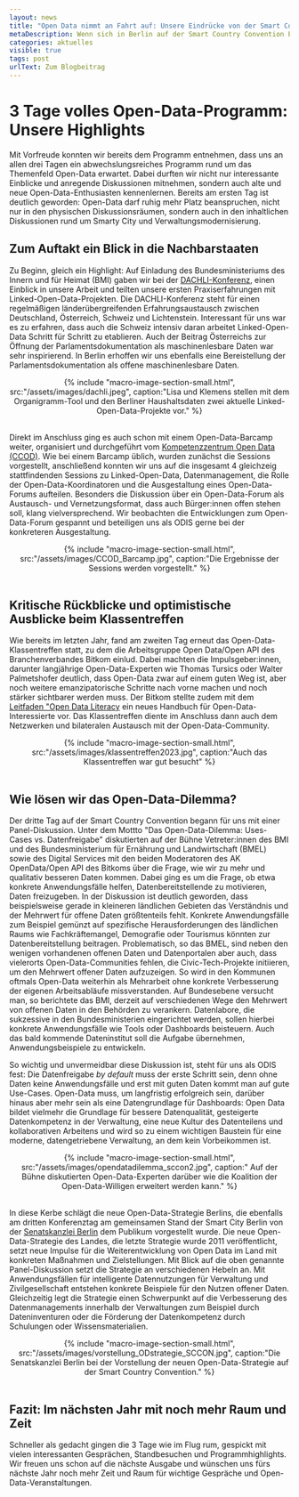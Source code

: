 ```yaml
---
layout: news
title: "Open Data nimmt an Fahrt auf: Unsere Eindrücke von der Smart Country Convention"
metaDescription: Wenn sich in Berlin auf der Smart Country Convention Expert:innen und Aussteller aus der Verwaltungsmodernisierung und -digitalisierung zusammenfinden, kommt man am Thema Open Data nicht vorbei. Ob auf Panels zu Smart City oder ganz konkret in den einzelnen Open-Data-Formaten, zunehmend wird deutlicher. In der Verwaltung schlummert ein enomer Datenschatz, der die Grundlage für Smart City & KI-Anwendungen bildet und letzendlich zu einer Stärkung von Transparenz und demokratischen Strukuren führt. Wir waren 3 Tage auf der Smart Country Convention und berichten von unseren Highlights.
categories: aktuelles
visible: true
tags: post
urlText: Zum Blogbeitrag
---
```

# 3 Tage volles Open-Data-Programm: Unsere Highlights
Mit Vorfreude konnten wir bereits dem Programm entnehmen, dass uns an allen drei Tagen ein abwechslungsreiches Programm rund um das Themenfeld Open-Data erwartet. Dabei durften wir nicht nur interessante Einblicke und anregende Diskussionen mitnehmen, sondern auch alte und neue Open-Data-Enthusiasten kennenlernen. Bereits am ersten Tag ist deutlich geworden: Open-Data darf ruhig mehr Platz beanspruchen, nicht nur in den physischen Diskussionsräumen, sondern auch in den inhaltlichen Diskussionen rund um Smarty City und Verwaltungsmodernisierung. 

## Zum Auftakt ein Blick in die Nachbarstaaten 
Zu Beginn, gleich ein Highlight: Auf Einladung des Bundesministeriums des Innern und für Heimat (BMI) gaben wir bei der [DACHLI-Konferenz](https://www.govdata.de/web/guest/ogd-dachli), einen Einblick in unsere Arbeit und teilten unsere ersten Praxiserfahrungen mit Linked-Open-Data-Projekten. Die DACHLI-Konferenz steht für einen regelmäßigen länderübergreifenden Erfahrungsaustausch zwischen Deutschland, Österreich, Schweiz und Lichtenstein. Interessant für uns war es zu erfahren, dass auch die Schweiz intensiv daran arbeitet Linked-Open-Data Schritt für Schritt zu etablieren. Auch der Beitrag Österreichs zur Öffnung der Parlamentsdokumentation als maschinenlesbare Daten war sehr inspirierend. In Berlin erhoffen wir uns ebenfalls eine Bereistellung der Parlamentsdokumentation als offene maschinenlesbare Daten. 

<center>
{% include "macro-image-section-small.html", src:"/assets/images/dachli.jpeg", caption:"Lisa und Klemens stellen mit dem Organigramm-Tool und den Berliner Haushaltsdaten zwei aktuelle Linked-Open-Data-Projekte vor." %}
</center>
<br>

 Direkt im Anschluss ging es auch schon mit einem Open-Data-Barcamp weiter, organisiert und durchgeführt vom [Kompetenzzentrum Open Data (CCOD)](https://www.bva.bund.de/DE/Services/Behoerden/Beratung/Beratungszentrum/OpenData/opendata_node.html). Wie bei einem Barcamp üblich, wurden zunächst die Sessions vorgestellt, anschließend konnten wir uns auf die insgesamt 4 gleichzeig stattfindenden Sessions zu Linked-Open-Data, Datenmanagement, die Rolle der Open-Data-Koordinatoren und die Ausgestaltung eines Open-Data-Forums aufteilen. Besonders die Diskussion über ein Open-Data-Forum als Austausch- und Vernetzungsformat, dass auch Bürger:innen offen stehen soll, klang vielversprechend. Wir beobachten die Entwicklungen zum Open-Data-Forum gespannt und beteiligen uns als ODIS gerne bei der konkreteren Ausgestaltung.


 <center>
{% include "macro-image-section-small.html", src:"/assets/images/CCOD_Barcamp.jpg", caption:"Die Ergebnisse der Sessions werden vorgestellt." %}
</center>
<br>

## Kritische Rückblicke und optimistische Ausblicke beim Klassentreffen 

Wie bereits im letzten Jahr, fand am zweiten Tag erneut das Open-Data-Klassentreffen statt, zu dem die Arbeitsgruppe Open Data/Open API des Branchenverbandes Bitkom einlud. Dabei machten die Impulsgeber:innen, darunter langjährige Open-Data-Experten wie Thomas Tursics oder Walter Palmetshofer deutlich, dass Open-Data zwar auf einem guten Weg ist, aber noch weitere emanzipatorische Schritte nach vorne machen und noch stärker sichtbarer werden muss. Der Bitkom stellte zudem mit dem [Leitfaden "Open Data Literacy](https://www.bitkom.org/Bitkom/Publikationen/Leitfaden-Open-Data-Literacy) ein neues Handbuch für Open-Data-Interessierte vor. Das Klassentreffen diente im Anschluss dann auch dem Netzwerken und bilateralen Austausch mit der Open-Data-Community. 

<center>
{% include "macro-image-section-small.html", src:"/assets/images/klassentreffen2023.jpg", caption:"Auch das Klassentreffen war gut besucht" %}
</center>
<br>

## Wie lösen wir das Open-Data-Dilemma? 
Der dritte Tag auf der Smart Country Convention begann für uns mit einer Panel-Diskussion. Unter dem Mottto "Das Open-Data-Dilemma: Uses-Cases vs. Datenfreigabe" diskutierten auf der Bühne Vetreter:innen des BMI und des Bundesministerium für Ernährung und Landwirtschaft (BMEL) sowie des Digital Services mit den beiden Moderatoren des AK OpenData/Open API des Bitkoms über die Frage, wie wir zu mehr und qualitativ besseren Daten kommen. Dabei ging es um die Frage, ob etwa konkrete Anwendungsfälle helfen, Datenbereitstellende zu motivieren, Daten freizugeben. In der Diskussion ist deutlich geworden, dass beispielsweise gerade in kleineren ländlichen Gebieten das Verständnis und der Mehrwert für offene Daten größtenteils fehlt. Konkrete Anwendungsfälle zum Beispiel gemünzt auf spezifische Herausforderungen des ländlichen Raums wie Fachkräftemangel, Demografie oder Tourismus könnten zur Datenbereitstellung beitragen. Problematisch, so das BMEL, sind neben den wenigen vorhandenen offenen Daten und Datenportalen aber auch, dass vielerorts Open-Data-Communities fehlen, die Civic-Tech-Projekte initiieren, um den Mehrwert offener Daten aufzuzeigen. So wird in den Kommunen oftmals Open-Data weiterhin als Mehrarbeit ohne konkrete Verbesserung der eigenen Arbeitsabläufe missverstanden.
Auf Bundesebene versucht man, so berichtete das BMI, derzeit auf verschiedenen Wege den Mehrwert von offenen Daten in den Behörden zu verankern. Datenlabore, die sukzessive in den Bundesministerien eingerichtet werden, sollen hierbei konkrete Anwendungsfälle wie Tools oder Dashboards beisteuern. Auch das bald kommende Dateninstitut soll die Aufgabe übernehmen, Anwendungsbeispiele zu entwickeln. 
<br>

So wichtig und unvermeidbar diese Diskussion ist, steht für uns als ODIS fest: Die Datenfreigabe *by default* muss der erste Schritt sein, denn ohne Daten keine Anwendungsfälle und erst mit guten Daten kommt man auf gute Use-Cases. Open-Data muss, um langfristig erfolgreich sein, darüber hinaus aber mehr sein als eine Datengrundlage für Dashboards: Open Data bildet vielmehr die Grundlage für bessere Datenqualität, gesteigerte Datenkompetenz in der Verwaltung, eine neue Kultur des Datenteilens und kollaborativen Arbeitens und wird so zu einem wichtigen Baustein für eine moderne, datengetriebene Verwaltung, an dem kein Vorbeikommen ist.

<center>
{% include "macro-image-section-small.html", src:"/assets/images/opendatadilemma_sccon2.jpg", caption:" Auf der Bühne diskutierten Open-Data-Experten darüber wie die Koalition der Open-Data-Willigen erweitert werden kann." %}
</center>
<br>

In diese Kerbe schlägt die neue Open-Data-Strategie Berlins, die ebenfalls am dritten Konferenztag am gemeinsamen Stand der Smart City Berlin von der  [Senatskanzlei Berlin](https://www.berlin.de/moderne-verwaltung/e-government/open-data/) dem Publikum vorgestellt wurde. Die neue Open-Data-Strategie des Landes, die letzte Strategie wurde 2011 veröffentlicht, setzt neue Impulse für die Weiterentwicklung von Open Data im Land mit konkreten Maßnahmen und Zielstellungen. Mit Blick auf die oben genannte Panel-Diskussion setzt die Strategie an verschiedenen Hebeln an. Mit Anwendungsfällen für intelligente Datennutzungen für Verwaltung und Zivilgesellschaft entstehen konkrete Beispiele für den Nutzen offener Daten. Gleichzeitig legt die Strategie einen Schwerpunkt auf die Verbesserung des Datenmanagements innerhalb der Verwaltungen zum Beispiel durch Dateninventuren oder die Förderung der Datenkompetenz durch Schulungen oder Wissensmaterialien.


<center>
{% include "macro-image-section-small.html", src:"/assets/images/vorstellung_ODstrategie_SCCON.jpg", caption:"Die Senatskanzlei Berlin bei der Vorstellung der neuen Open-Data-Strategie auf der Smart Country Convention." %}
</center>
<br>

## Fazit: Im nächsten Jahr mit noch mehr Raum und Zeit
Schneller als gedacht gingen die 3 Tage wie im Flug rum, gespickt mit vielen interessanten Gesprächen, Standbesuchen und Programmhighlights. Wir freuen uns schon auf die nächste Ausgabe und wünschen uns fürs nächste Jahr noch mehr Zeit und Raum für wichtige Gespräche und Open-Data-Veranstaltungen.

